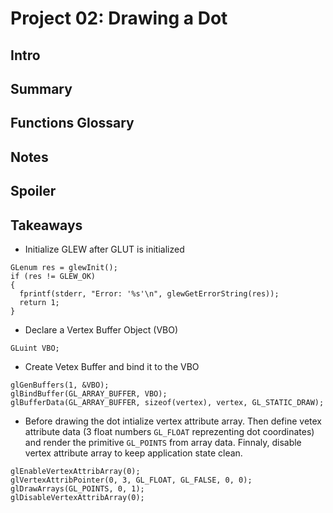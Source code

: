 # Project 02: Drawing a Dot

## Intro

## Summary

## Functions Glossary

## Notes

## Spoiler

## Takeaways

* Initialize GLEW after GLUT is initialized
```
GLenum res = glewInit();
if (res != GLEW_OK)
{
  fprintf(stderr, "Error: '%s'\n", glewGetErrorString(res));
  return 1;
}
```

* Declare a Vertex Buffer Object (VBO)
```
GLuint VBO;
```

* Create Vetex Buffer and bind it to the VBO
```
glGenBuffers(1, &VBO);
glBindBuffer(GL_ARRAY_BUFFER, VBO);
glBufferData(GL_ARRAY_BUFFER, sizeof(vertex), vertex, GL_STATIC_DRAW);
```

* Before drawing the dot intialize vertex attribute array. Then define vetex attribute data (3 float numbers `GL_FLOAT` reprezenting dot coordinates) and render the primitive `GL_POINTS` from array data. Finnaly, disable vertex attribute array to keep application state clean.
```
glEnableVertexAttribArray(0);
glVertexAttribPointer(0, 3, GL_FLOAT, GL_FALSE, 0, 0);
glDrawArrays(GL_POINTS, 0, 1);
glDisableVertexAttribArray(0);
```